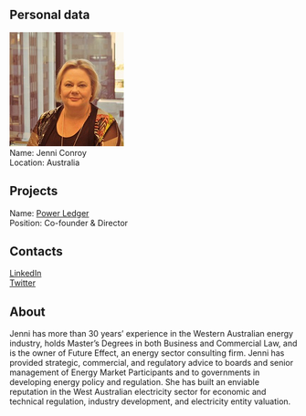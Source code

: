 ## Personal data
![jenni conroy photo](photo/jenni_conroy.jpg)  
Name:   Jenni Conroy  
Location: Australia  
## Projects 
Name: [Power Ledger](../projects/power_ledger.md)  
Position: Co-founder & Director   
## Contacts
[LinkedIn](https://www.linkedin.com/in/jenni-conroy-a1ab0216/)  
[Twitter](https://twitter.com/ConroyJenni)
## About
Jenni has more than 30 years’ experience in the
Western Australian energy industry, holds Master’s Degrees in both
Business and Commercial Law, and is the owner of Future Effect, an
energy sector consulting firm. Jenni has provided strategic, commercial,
and regulatory advice to boards and senior management of Energy
Market Participants and to governments in developing energy policy and
regulation. She has built an enviable reputation in the West Australian
electricity sector for economic and technical regulation, industry
development, and electricity entity valuation.
